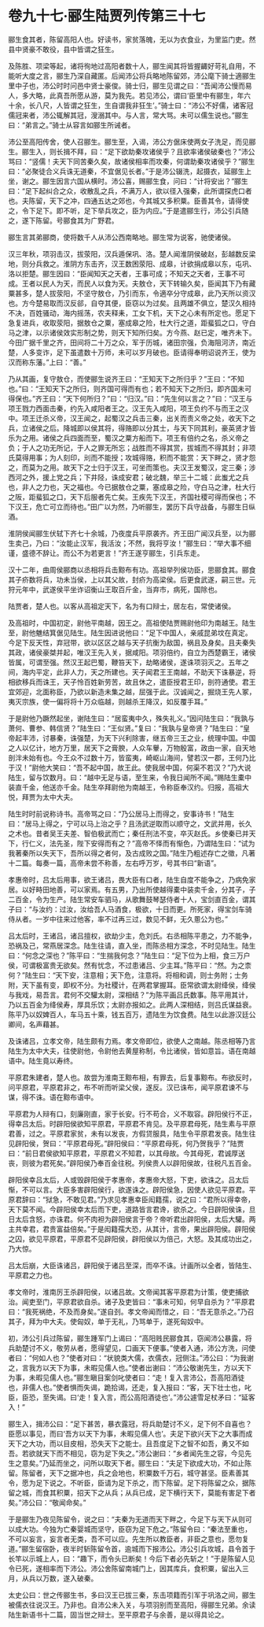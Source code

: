 # 卷九十七·郦生陆贾列传第三十七

郦生食其者，陈留高阳人也。好读书，家贫落魄，无以为衣食业，为里监门吏。然县中贤豪不敢役，县中皆谓之狂生。

及陈胜、项梁等起，诸将徇地过高阳者数十人，郦生闻其将皆握齱好苛礼自用，不能听大度之言，郦生乃深自藏匿。后闻沛公将兵略地陈留郊，沛公麾下骑士適郦生里中子也，沛公时时问邑中贤士豪俊。骑士归，郦生见谓之曰：“吾闻沛公慢而易人，多大略，此真吾所愿从游，莫为我先。若见沛公，谓曰‘臣里中有郦生，年六十余，长八尺，人皆谓之狂生，生自谓我非狂生’。”骑士曰：“沛公不好儒，诸客冠儒冠来者，沛公辄解其冠，溲溺其中。与人言，常大骂。未可以儒生说也。”郦生曰：“弟言之。”骑士从容言如郦生所诫者。

沛公至高阳传舍，使人召郦生。郦生至，入谒，沛公方倨床使两女子洗足，而见郦生。郦生入，则长揖不拜，曰：“足下欲助秦攻诸侯乎？且欲率诸侯破秦也？”沛公骂曰：“竖儒！夫天下同苦秦久矣，故诸侯相率而攻秦，何谓助秦攻诸侯乎？”郦生曰：“必聚徒合义兵诛无道秦，不宜倨见长者。”于是沛公辍洗，起摄衣，延郦生上坐，谢之。郦生因言六国从横时。沛公喜，赐郦生食，问曰：“计将安出？”郦生曰：“足下起纠合之众，收散乱之兵，不满万人，欲以径入强秦，此所谓探虎口者也。夫陈留，天下之冲，四通五达之郊也，今其城又多积粟。臣善其令，请得使之，令下足下。即不听，足下举兵攻之，臣为内应。”于是遣郦生行，沛公引兵随之，遂下陈留。号郦食其为广野君。

郦生言其弟郦商，使将数千人从沛公西南略地。郦生常为说客，驰使诸侯。

汉三年秋，项羽击汉，拔荥阳，汉兵遁保巩、洛。楚人闻淮阴侯破赵，彭越数反梁地，则分兵救之。淮阴方东击齐，汉王数困荥阳、成皋，计欲捐成皋以东，屯巩、洛以拒楚。郦生因曰：“臣闻知天之天者，王事可成；不知天之天者，王事不可成。王者以民人为天，而民人以食为天。夫敖仓，天下转输久矣，臣闻其下乃有藏粟甚多，楚人拔荥阳，不坚守敖仓，乃引而东，令適卒分守成皋，此乃天所以资汉也。方今楚易取而汉反郤，自夺其便，臣窃以为过矣。且两雄不俱立，楚汉久相持不决，百姓骚动，海内摇荡，农夫释耒，工女下机，天下之心未有所定也。愿足下急复进兵，收取荥阳，据敖仓之粟，塞成皋之险，杜大行之道，距蜚狐之口，守白马之津，以示诸侯效实形制之势，则天下知所归矣。方今燕、赵已定，唯齐未下。今田广据千里之齐，田间将二十万之众，军于历城，诸田宗强，负海阻河济，南近楚，人多变诈，足下虽遣数十万师，未可以岁月破也。臣请得奉明诏说齐王，使为汉而称东藩。”上曰：“善。”

乃从其画，复守敖仓，而使郦生说齐王曰：“王知天下之所归乎？”王曰：“不知也。”曰：“王知天下之所归，则齐国可得而有也；若不知天下之所归，即齐国未可得保也。”齐王曰：“天下何所归？”曰：“归汉。”曰：“先生何以言之？”曰：“汉王与项王戮力西面击秦，约先入咸阳者王之。汉王先入咸阳，项王负约不与而王之汉中。项王迁杀义帝，汉王闻之，起蜀汉之兵击三秦，出关而责义帝之处，收天下之兵，立诸侯之后。降城即以侯其将，得赂即以分其士，与天下同其利，豪英贤才皆乐为之用。诸侯之兵四面而至，蜀汉之粟方船而下。项王有倍约之名，杀义帝之负；于人之功无所记，于人之罪无所忘；战胜而不得其赏，拔城而不得其封；非项氏莫得用事；为人刻印，刓而不能授；攻城得赂，积而不能赏：天下畔之，贤才怨之，而莫为之用。故天下之士归于汉王，可坐而策也。夫汉王发蜀汉，定三秦；涉西河之外，援上党之兵；下井陉，诛成安君；破北魏，举三十二城：此蚩尤之兵也，非人之力也，天之福也。今已据敖仓之粟，塞成皋之险，守白马之津，杜大行之阪，距蜚狐之口，天下后服者先亡矣。王疾先下汉王，齐国社稷可得而保也；不下汉王，危亡可立而待也。”田广以为然，乃听郦生，罢历下兵守战备，与郦生日纵酒。

淮阴侯闻郦生伏轼下齐七十余城，乃夜度兵平原袭齐。齐王田广闻汉兵至，以为郦生卖己，乃曰：“汝能止汉军，我活汝；不然，我将亨汝！”郦生曰：“举大事不细谨，盛德不辞让。而公不为若更言！”齐王遂亨郦生，引兵东走。

汉十二年，曲周侯郦商以丞相将兵击黥布有功。高祖举列侯功臣，思郦食其。郦食其子疥数将兵，功未当侯，上以其父故，封疥为高梁侯。后更食武遂，嗣三世。元狩元年中，武遂侯平坐诈诏衡山王取百斤金，当弃市，病死，国除也。

陆贾者，楚人也。以客从高祖定天下，名为有口辩士，居左右，常使诸侯。

及高祖时，中国初定，尉他平南越，因王之。高祖使陆贾赐尉他印为南越王。陆生至，尉他魋结箕倨见陆生。陆生因进说他曰：“足下中国人，亲戚昆弟坟在真定。今足下反天性，弃冠带，欲以区区之越与天子抗衡为敌国，祸且及身矣。且夫秦失其政，诸侯豪桀并起，唯汉王先入关，据咸阳。项羽倍约，自立为西楚霸王，诸侯皆属，可谓至强。然汉王起巴蜀，鞭笞天下，劫略诸侯，遂诛项羽灭之。五年之间，海内平定，此非人力，天之所建也。天子闻君王王南越，不助天下诛暴逆，将相欲移兵而诛王，天子怜百姓新劳苦，故且休之，遣臣授君王印，剖符通使。君王宜郊迎，北面称臣，乃欲以新造未集之越，屈强于此。汉诚闻之，掘烧王先人冢，夷灭宗族，使一偏将将十万众临越，则越杀王降汉，如反覆手耳。”

于是尉他乃蹶然起坐，谢陆生曰：“居蛮夷中久，殊失礼义。”因问陆生曰：“我孰与萧何、曹参、韩信贤？”陆生曰：“王似贤。”复曰：“我孰与皇帝贤？”陆生曰：“皇帝起丰沛，讨暴秦，诛强楚，为天下兴利除害，继五帝三王之业，统理中国。中国之人以亿计，地方万里，居天下之膏腴，人众车轝，万物殷富，政由一家，自天地剖泮未始有也。今王众不过数十万，皆蛮夷，崎岖山海间，譬若汉一郡，王何乃比于汉！”尉他大笑曰：“吾不起中国，故王此。使我居中国，何渠不若汉？”乃大说陆生，留与饮数月。曰：“越中无足与语，至生来，令我日闻所不闻。”赐陆生橐中装直千金，他送亦千金。陆生卒拜尉他为南越王，令称臣奉汉约。归报，高祖大悦，拜贾为太中大夫。

陆生时时前说称诗书。高帝骂之曰：“乃公居马上而得之，安事诗书！”陆生曰：“居马上得之，宁可以马上治之乎？且汤武逆取而以顺守之，文武并用，长久之术也。昔者吴王夫差、智伯极武而亡；秦任刑法不变，卒灭赵氏。乡使秦已并天下，行仁义，法先圣，陛下安得而有之？”高帝不怿而有惭色，乃谓陆生曰：“试为我著秦所以失天下，吾所以得之者何，及古成败之国。”陆生乃粗述存亡之徵，凡著十二篇。每奏一篇，高帝未尝不称善，左右呼万岁，号其书曰“新语”。

孝惠帝时，吕太后用事，欲王诸吕，畏大臣有口者，陆生自度不能争之，乃病免家居。以好畤田地善，可以家焉。有五男，乃出所使越得橐中装卖千金，分其子，子二百金，令为生产。陆生常安车驷马，从歌舞鼓琴瑟侍者十人，宝剑直百金，谓其子曰：“与汝约：过汝，汝给吾人马酒食，极欲，十日而更。所死家，得宝剑车骑侍从者。一岁中往来过他客，率不过再三过，数见不鲜，无久慁公为也。”

吕太后时，王诸吕，诸吕擅权，欲劫少主，危刘氏。右丞相陈平患之，力不能争，恐祸及己，常燕居深念。陆生往请，直入坐，而陈丞相方深念，不时见陆生。陆生曰：“何念之深也？”陈平曰：“生揣我何念？”陆生曰：“足下位为上相，食三万户侯，可谓极富贵无欲矣。然有忧念，不过患诸吕、少主耳。”陈平曰：“然。为之柰何？”陆生曰：“天下安，注意相；天下危，注意将。将相和调，则士务附；士务附，天下虽有变，即权不分。为社稷计，在两君掌握耳。臣常欲谓太尉绛侯，绛侯与我戏，易吾言。君何不交驩太尉，深相结？”为陈平画吕氏数事。陈平用其计，乃以五百金为绛侯寿，厚具乐饮；太尉亦报如之。此两人深相结，则吕氏谋益衰。陈平乃以奴婢百人，车马五十乘，钱五百万，遗陆生为饮食费。陆生以此游汉廷公卿间，名声藉甚。

及诛诸吕，立孝文帝，陆生颇有力焉。孝文帝即位，欲使人之南越。陈丞相等乃言陆生为太中大夫，往使尉他，令尉他去黄屋称制，令比诸侯，皆如意旨。语在南越语中。陆生竟以寿终。

平原君朱建者，楚人也。故尝为淮南王黥布相，有罪去，后复事黥布。布欲反时，问平原君，平原君非之，布不听而听梁父侯，遂反。汉已诛布，闻平原君谏不与谋，得不诛。语在黥布语中。

平原君为人辩有口，刻廉刚直，家于长安。行不苟合，义不取容。辟阳侯行不正，得幸吕太后。时辟阳侯欲知平原君，平原君不肯见。及平原君母死，陆生素与平原君善，过之。平原君家贫，未有以发丧，方假贷服具，陆生令平原君发丧。陆生往见辟阳侯，贺曰：“平原君母死。”辟阳侯曰：“平原君母死，何乃贺我乎？”陆贾曰：“前日君侯欲知平原君，平原君义不知君，以其母故。今其母死，君诚厚送丧，则彼为君死矣。”辟阳侯乃奉百金往税。列侯贵人以辟阳侯故，往税凡五百金。

辟阳侯幸吕太后，人或毁辟阳侯于孝惠帝，孝惠帝大怒，下吏，欲诛之。吕太后惭，不可以言。大臣多害辟阳侯行，欲遂诛之。辟阳侯急，因使人欲见平原君。平原君辞曰：“狱急，不敢见君。”乃求见孝惠幸臣闳籍孺，说之曰：“君所以得幸帝，天下莫不闻。今辟阳侯幸太后而下吏，道路皆言君谗，欲杀之。今日辟阳侯诛，旦日太后含怒，亦诛君。何不肉袒为辟阳侯言于帝？帝听君出辟阳侯，太后大驩。两主共幸君，君贵富益倍矣。”于是闳籍孺大恐，从其计，言帝，果出辟阳侯。辟阳侯之囚，欲见平原君，平原君不见辟阳侯，辟阳侯以为倍己，大怒。及其成功出之，乃大惊。

吕太后崩，大臣诛诸吕，辟阳侯于诸吕至深，而卒不诛。计画所以全者，皆陆生、平原君之力也。

孝文帝时，淮南厉王杀辟阳侯，以诸吕故。文帝闻其客平原君为计策，使吏捕欲治。闻吏至门，平原君欲自杀。诸子及吏皆曰：“事未可知，何早自杀为？”平原君曰：“我死祸绝，不及而身矣。”遂自刭。孝文帝闻而惜之，曰：“吾无意杀之。”乃召其子，拜为中大夫。使匈奴，单于无礼，乃骂单于，遂死匈奴中。

初，沛公引兵过陈留，郦生踵军门上谒曰：“高阳贱民郦食其，窃闻沛公暴露，将兵助楚讨不义，敬劳从者，愿得望见，口画天下便事。”使者入通，沛公方洗，问使者曰：“何如人也？”使者对曰：“状貌类大儒，衣儒衣，冠侧注。”沛公曰：“为我谢之，言我方以天下为事，未暇见儒人也。”使者出谢曰：“沛公敬谢先生，方以天下为事，未暇见儒人也。”郦生瞋目案剑叱使者曰：“走！复入言沛公，吾高阳酒徒也，非儒人也。”使者惧而失谒，跪拾谒，还走，复入报曰：“客，天下壮士也，叱臣，臣恐，至失谒。曰‘走！复入言，而公高阳酒徒也’。”沛公遽雪足杖矛曰：“延客入！”

郦生入，揖沛公曰：“足下甚苦，暴衣露冠，将兵助楚讨不义，足下何不自喜也？臣愿以事见，而曰‘吾方以天下为事，未暇见儒人也’。夫足下欲兴天下之大事而成天下之大功，而以目皮相，恐失天下之能士。且吾度足下之智不如吾，勇又不如吾。若欲就天下而不相见，窃为足下失之。”沛公谢曰：“乡者闻先生之容，今见先生之意矣。”乃延而坐之，问所以取天下者。郦生曰：“夫足下欲成大功，不如止陈留。陈留者，天下之据冲也，兵之会地也，积粟数千万石，城守甚坚。臣素善其令，愿为足下说之。不听臣，臣请为足下杀之，而下陈留。足下将陈留之众，据陈留之城，而食其积粟，招天下之从兵；从兵已成，足下横行天下，莫能有害足下者矣。”沛公曰：“敬闻命矣。”

于是郦生乃夜见陈留令，说之曰：“夫秦为无道而天下畔之，今足下与天下从则可以成大功。今独为亡秦婴城而坚守，臣窃为足下危之。”陈留令曰：“秦法至重也，不可以妄言，妄言者无类，吾不可以应。先生所以教臣者，非臣之意也，愿勿复道。”郦生留宿卧，夜半时斩陈留令首，逾城而下报沛公。沛公引兵攻城，县令首于长竿以示城上人，曰：“趣下，而令头已断矣！今后下者必先斩之！”于是陈留人见令已死，遂相率而下沛公。沛公舍陈留南城门上，因其库兵，食积粟，留出入三月，从兵以万数，遂入破秦。

太史公曰：世之传郦生书，多曰汉王已拔三秦，东击项籍而引军于巩洛之间，郦生被儒衣往说汉王。乃非也。自沛公未入关，与项羽别而至高阳，得郦生兄弟。余读陆生新语书十二篇，固当世之辩士。至平原君子与余善，是以得具论之。
